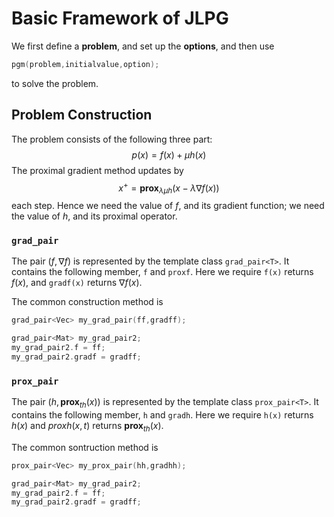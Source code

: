 # Basic Framework of JLPG
We first define a **problem**, and set up the **options**, and then use
```C++
pgm(problem,initialvalue,option);
```
to solve the problem.

<!-- $$\newcommand{\prox}{\textbf{prox}}$$ -->
## Problem Construction
The problem consists of the following three part:
$$ p(x) = f(x) + \mu h(x)$$
The proximal gradient method updates by
$$ x^+ = \textbf{prox}_{\lambda\mu h}(x - \lambda\nabla f(x))$$
each step. 
Hence we need the value of $f$, and its gradient function; we need the value of $h$, and its proximal operator. 

### `grad_pair`
The pair $(f,\nabla f)$ is represented by the template class `grad_pair<T>`. It contains the following member, `f` and `proxf`. Here we require `f(x)` returns $f(x)$, and `gradf(x)` returns $\nabla f(x)$. 

The common construction method is
```C++
grad_pair<Vec> my_grad_pair(ff,gradff);

grad_pair<Mat> my_grad_pair2;
my_grad_pair2.f = ff;
my_grad_pair2.gradf = gradff;
```

### `prox_pair`
The pair $(h, \textbf{prox}_{th}(x))$ is represented by the template class `prox_pair<T>`. It contains the following member, `h` and `gradh`. Here we require `h(x)` returns $h(x)$ and $proxh(x,t)$ returns $\textbf{prox}_{th}(x)$.

The common sontruction method is 
```C++
prox_pair<Vec> my_prox_pair(hh,gradhh);

grad_pair<Mat> my_grad_pair2;
my_grad_pair2.f = ff;
my_grad_pair2.gradf = gradff;
```
